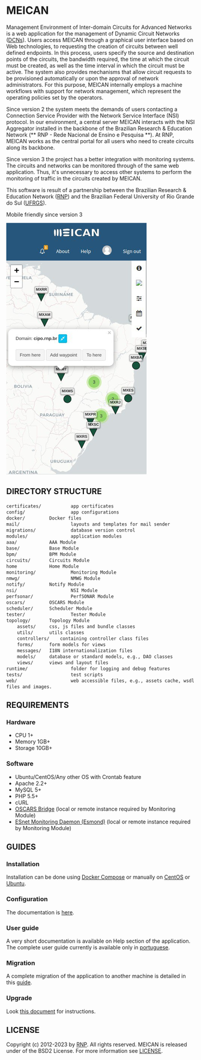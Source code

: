 # MEICAN

Management Environment of Inter-domain Circuits for Advanced Networks is a web application for the management of Dynamic Circuit Networks ([DCNs](https://en.wikipedia.org/wiki/Dynamic_circuit_network)). Users access MEICAN through a graphical user interface based on Web technologies, to requesting the creation of circuits between well defined endpoints. In this process, users specify the source and destination points of the circuits, the bandwidth required, the time at which the circuit must be created, as well as the time interval in which the circuit must be active. The system also provides mechanisms that allow circuit requests to be provisioned automatically or upon the approval of network administrators. For this purpose, MEICAN internally employs a machine workflows with support for network management, which represent the operating policies set by the operators.

Since version 2 the system meets the demands of users contacting a Connection Service Provider with the Network Service Interface (NSI) protocol. In our environment, a central server MEICAN interacts with the NSI Aggregator installed in the backbone of the Brazilian Research & Education Network (** RNP - Rede Nacional de Ensino e Pesquisa **). At RNP, MEICAN works as the central portal for all users who need to create circuits along its backbone.

Since version 3 the project has a better integration with monitoring systems. The circuits and networks can be monitored through of the same web application. Thus, it's unnecessary to access other systems to perform the monitoring of traffic in the circuits created by MEICAN.

This software is result of a partnership between the Brazilian Research & Education Network ([RNP](https://www.rnp.br)) and the Brazilian Federal University of Rio Grande do Sul ([UFRGS](http://www.ufrgs.br)).

Mobile friendly since version 3

![Alt text](/docs/mobile.png)

## DIRECTORY STRUCTURE

```
certificates/       	app certificates
config/             	app configurations
docker/			Docker files
mail/               	layouts and templates for mail sender
migrations/         	database version control
modules/            	application modules
aaa/			AAA Module
base/			Base Module
bpm/			BPM Module
circuits/		Circuits Module
home			Home Module
monitoring/         	Monitoring Module
nmwg/               	NMWG Module
notify/			Notify Module
nsi/                	NSI Module
perfsonar/          	PerfSONAR Module
oscars/			OSCARS Module
scheduler/		Scheduler Module
tester/             	Tester Module
topology/		Topology Module
	assets/		css, js files and bundle classes
	utils/		utils classes
	controllers/	containing controller class files
	forms/		form models for views
	messages/	I18N internationalization files
	models/		database or standard models, e.g., DAO classes
	views/		views and layout files
runtime/            	folder for logging and debug features
tests/              	test scripts
web/                	web accessible files, e.g., assets cache, wsdl files and images.
```

## REQUIREMENTS

### Hardware

- CPU 1+
- Memory 1GB+
- Storage 10GB+

### Software

- Ubuntu/CentOS/Any other OS with Crontab feature
- Apache 2.2+
- MySQL 5+ 
- PHP 5.5+
- cURL
- [OSCARS Bridge](https://github.com/ufrgs-hyman/oscars-bridge) (local or remote instance required by Monitoring Module)
- [ESnet Monitoring Daemon (Esmond)](https://github.com/esnet/esmond) (local or remote instance required by Monitoring Module)

## GUIDES

### Installation

Installation can be done using [Docker Compose](https://github.com/ufrgs-hyman/meican/blob/master/docs/guide/installation-docker-compose.md) or manually on [CentOS](https://github.com/ufrgs-hyman/meican/blob/master/docs/guide/installation-centos.md) or [Ubuntu](https://github.com/ufrgs-hyman/meican/blob/master/docs/guide/installation-ubuntu.md).

### Configuration

The documentation is [here](https://github.com/ufrgs-hyman/meican/blob/master/docs/guide/configuration.md).

### User guide

A very short documentation is available on Help section of the application. The complete user guide currently is available only in [portuguese](https://wiki.rnp.br/display/secipo/Guia+MEICAN).

### Migration

A complete migration of the application to another machine is detailed in this [guide](https://github.com/ufrgs-hyman/meican/blob/master/docs/guide/migration.md).

### Upgrade

Look [this document](https://github.com/ufrgs-hyman/meican/blob/master/docs/guide/upgrade.md) for instructions.

## LICENSE

Copyright (c) 2012-2023 by [RNP](https://www.rnp.br).
All rights reserved. MEICAN is released under of the BSD2 License. For more information see [LICENSE](https://github.com/ufrgs-hyman/meican/blob/master/LICENSE.md).
